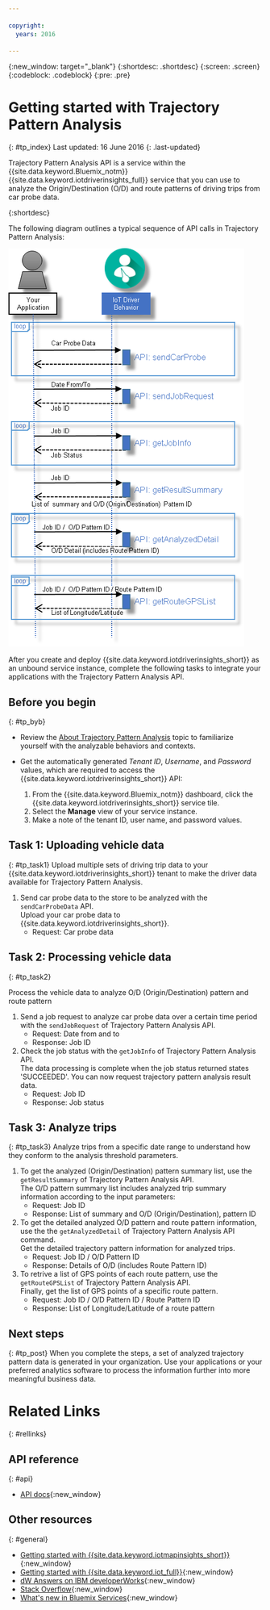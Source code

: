 ```yaml
---

copyright:
  years: 2016

---
```


{:new_window: target="_blank"}
{:shortdesc: .shortdesc}
{:screen: .screen}
{:codeblock: .codeblock}
{:pre: .pre}

# Getting started with Trajectory Pattern Analysis
{: #tp_index}
Last updated: 16 June 2016
{: .last-updated}

Trajectory Pattern Analysis API is a service within the {{site.data.keyword.Bluemix_notm}}   {{site.data.keyword.iotdriverinsights_full}} service that you can use to analyze the Origin/Destination (O/D) and route patterns of driving trips from car probe data.

{:shortdesc}

The following diagram outlines a typical sequence of API calls in Trajectory Pattern Analysis:

![Typical analysis sequence](images/tp_sequence_diagram.png "Typical analysis sequence")

After you create and deploy {{site.data.keyword.iotdriverinsights_short}} as an unbound service instance, complete the following tasks to integrate your applications with the Trajectory Pattern Analysis API.

## Before you begin
{: #tp_byb}
- Review the [About Trajectory Pattern Analysis](tp_iotdriverinsights_overview.html) topic to familiarize yourself with the analyzable behaviors and contexts.
- Get the automatically generated *Tenant ID*, *Username*, and *Password* values, which are required to access the {{site.data.keyword.iotdriverinsights_short}} API:

  1. From the {{site.data.keyword.Bluemix_notm}} dashboard, click the {{site.data.keyword.iotdriverinsights_short}} service tile.
  2. Select the **Manage** view of your service instance.
  3. Make a note of the tenant ID, user name, and password values.

## Task 1: Uploading vehicle data
{: #tp_task1}
Upload multiple sets of driving trip data to your  {{site.data.keyword.iotdriverinsights_short}} tenant to make the driver data available for Trajectory Pattern Analysis.

1. Send car probe data to the store to be analyzed with the `sendCarProbeData` API.  
Upload your car probe data to {{site.data.keyword.iotdriverinsights_short}}.
   - Request: Car probe data

## Task 2: Processing vehicle data
{: #tp_task2}

Process the vehicle data to analyze O/D (Origin/Destination) pattern and route pattern

1. Send a job request to analyze car probe data over a certain time period with the `sendJobRequest` of Trajectory Pattern Analysis API.
   - Request: Date from and to
   - Response: Job ID
2. Check the job status with the `getJobInfo` of Trajectory Pattern Analysis API.  
The data processing is complete when the job status returned states 'SUCCEEDED'. You can now request trajectory pattern analysis result data.
   - Request: Job ID
   - Response: Job status

## Task 3: Analyze trips
{: #tp_task3}
Analyze trips from a specific date range to understand how they conform to the analysis threshold parameters.

1. To get the analyzed (Origin/Destination) pattern summary list, use the `getResultSummary` of Trajectory Pattern Analysis API.  
The O/D pattern summary list includes analyzed trip summary information according to the input parameters:
   - Request: Job ID
   - Response: List of  summary and O/D (Origin/Destination), pattern ID
2. To get the detailed analyzed O/D pattern and route pattern information, use the the `getAnalyzedDetail` of Trajectory Pattern Analysis API command.  
Get the detailed trajectory pattern information for analyzed trips.
   - Request: Job ID /  O/D Pattern ID
   - Response: Details of O/D (includes Route Pattern ID)
3. To retrive a list of GPS points of each route pattern, use the `getRouteGPSList` of Trajectory Pattern Analysis API.  
Finally, get the list of GPS points of a specific route pattern.
   - Request: Job ID /  O/D Pattern ID / Route Pattern ID
   - Response: List of Longitude/Latitude of a route pattern

## Next steps
{: #tp_post}
When you complete the steps, a set of analyzed trajectory pattern data is generated in your organization.  Use your applications or your preferred analytics software to process the information further into more meaningful business data.

# Related Links
{: #rellinks}

## API reference
{: #api}

* [API docs](http://ibm.biz/IoTDriverBehavior_APIdoc){:new_window}

## Other resources
{: #general}

* [Getting started with {{site.data.keyword.iotmapinsights_short}}](../IotMapInsights/index.html){:new_window}
* [Getting started with {{site.data.keyword.iot_full}}](https://www.ng.bluemix.net/docs/services/IoT/index.html){:new_window}
* [dW Answers on IBM developerWorks](https://developer.ibm.com/answers/topics/iot-driver-behavior){:new_window}
* [Stack Overflow](http://stackoverflow.com/questions/tagged/iot-driver-behavior){:new_window}
* [What's new in Bluemix Services](http://www.ng.bluemix.net/docs/whatsnew/index.html#services_category){:new_window}
